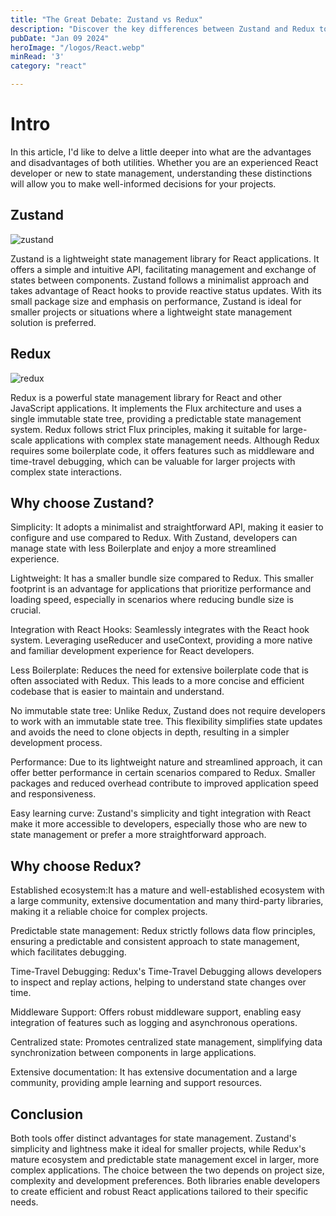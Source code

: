 ```yaml
---
title: "The Great Debate: Zustand vs Redux"
description: "Discover the key differences between Zustand and Redux to optimize your state in React."
pubDate: "Jan 09 2024"
heroImage: "/logos/React.webp"
minRead: '3'
category: "react"

---
```


<h1 class='text-4xl font-black my-12 text-slate-700 dark:text-darkText/90'>Intro</h1>

<p class='text-slate-700 dark:text-slate-100 mb-10 text-xl'>In this article, I'd like to delve a little deeper into what are the <span class='text-astro-pink dark:text-iris font-semibold'>advantages and disadvantages</span> of both utilities. Whether you are an experienced React developer or new to state management, understanding these distinctions will allow you to make well-informed decisions for your projects. </p>

<h2 class='text-3xl font-bold mt-12 mb-4 text-slate-700 dark:text-darkText'>Zustand</h2>

![zustand](https://github.com/pmndrs/zustand/raw/main/bear.jpg)

<p class='text-slate-700 dark:text-slate-100 my-12 text-xl'><span class='text-astro-pink dark:text-iris font-semibold'>Zustand</span> is a lightweight state management library for React applications. It offers a simple and intuitive API, facilitating management and exchange of states between components. Zustand follows a minimalist approach and takes advantage of React hooks to provide reactive status updates. With its small package size and emphasis on performance, Zustand is ideal for smaller projects or situations where a lightweight state management solution is preferred.</p>

<h2 class='text-3xl font-bold mt-12 mb-4 text-slate-700 dark:text-darkText'>Redux</h2>

![redux](https://redux.js.org/img/redux-logo-landscape.png)

<p class='text-slate-700 dark:text-slate-100 my-12 text-xl'><span class='text-astro-pink dark:text-iris font-semibold'>Redux</span> is a powerful state management library for React and other JavaScript applications. It implements the Flux architecture and uses a single immutable state tree, providing a predictable state management system. Redux follows strict Flux principles, making it suitable for large-scale applications with complex state management needs. Although Redux requires some boilerplate code, it offers features such as middleware and time-travel debugging, which can be valuable for larger projects with complex state interactions.
</p>

<h2 class='text-3xl font-bold mt-12 mb-4 text-slate-700 dark:text-darkText'>Why choose Zustand?</h2>

<p class='text-slate-700 dark:text-slate-100 my-6 text-xl px-6'><span class='text-astro-pink dark:text-iris font-semibold'>Simplicity:</span> It adopts a minimalist and straightforward API, making it easier to configure and use compared to Redux. With Zustand, developers can manage state with less Boilerplate and enjoy a more streamlined experience.
</p>

<p class='text-slate-700 dark:text-slate-100 my-6 text-xl px-6'><span class='text-astro-pink dark:text-iris font-semibold'>Lightweight:</span> It has a smaller bundle size compared to Redux. This smaller footprint is an advantage for applications that prioritize performance and loading speed, especially in scenarios where reducing bundle size is crucial.
</p>

<p class='text-slate-700 dark:text-slate-100 my-6 text-xl px-6'><span class='text-astro-pink dark:text-iris font-semibold'>Integration with React Hooks:</span> Seamlessly integrates with the React hook system. Leveraging useReducer and useContext, providing a more native and familiar development experience for React developers.
</p>

<p class='text-slate-700 dark:text-slate-100 my-6 text-xl px-6'><span class='text-astro-pink dark:text-iris font-semibold'>Less Boilerplate:</span> Reduces the need for extensive boilerplate code that is often associated with Redux. This leads to a more concise and efficient codebase that is easier to maintain and understand.
</p>

<p class='text-slate-700 dark:text-slate-100 my-6 text-xl px-6'><span class='text-astro-pink dark:text-iris font-semibold'>No immutable state tree:</span> Unlike Redux, Zustand does not require developers to work with an immutable state tree. This flexibility simplifies state updates and avoids the need to clone objects in depth, resulting in a simpler development process.
</p>

<p class='text-slate-700 dark:text-slate-100 my-6 text-xl px-6'><span class='text-astro-pink dark:text-iris font-semibold'>Performance:</span> Due to its lightweight nature and streamlined approach, it can offer better performance in certain scenarios compared to Redux. Smaller packages and reduced overhead contribute to improved application speed and responsiveness.
</p>
<p class='text-slate-700 dark:text-slate-100 my-6 text-xl px-6'><span class='text-astro-pink dark:text-iris font-semibold'>Easy learning curve:</span> Zustand's simplicity and tight integration with React make it more accessible to developers, especially those who are new to state management or prefer a more straightforward approach.
</p>

<h2 class='text-3xl font-bold mt-12 mb-4 text-slate-700 dark:text-darkText'>Why choose Redux?</h2>

<p class='text-slate-700 dark:text-slate-100 my-6 text-xl px-6'><span class='text-astro-pink dark:text-iris font-semibold'>Established ecosystem:</span>It has a mature and well-established ecosystem with a large community, extensive documentation and many third-party libraries, making it a reliable choice for complex projects.
</p>

<p class='text-slate-700 dark:text-slate-100 my-6 text-xl px-6'><span class='text-astro-pink dark:text-iris font-semibold'>Predictable state management:</span> Redux strictly follows data flow principles, ensuring a predictable and consistent approach to state management, which facilitates debugging.
</p>

<p class='text-slate-700 dark:text-slate-100 my-6 text-xl px-6'><span class='text-astro-pink dark:text-iris font-semibold'>Time-Travel Debugging:</span> Redux's Time-Travel Debugging allows developers to inspect and replay actions, helping to understand state changes over time.
</p>

<p class='text-slate-700 dark:text-slate-100 my-6 text-xl px-6'><span class='text-astro-pink dark:text-iris font-semibold'>Middleware Support:</span> Offers robust middleware support, enabling easy integration of features such as logging and asynchronous operations.
</p>

<p class='text-slate-700 dark:text-slate-100 my-6 text-xl px-6'><span class='text-astro-pink dark:text-iris font-semibold'>Centralized state:</span> Promotes centralized state management, simplifying data synchronization between components in large applications.
</p>

<p class='text-slate-700 dark:text-slate-100 my-6 text-xl px-6'><span class='text-astro-pink dark:text-iris font-semibold'>Extensive documentation:</span> It has extensive documentation and a large community, providing ample learning and support resources.
</p>

<h2 class='text-3xl font-bold mt-12 mb-4 text-slate-700 dark:text-darkText'>Conclusion</h2>

<p class='text-slate-700 dark:text-slate-100 my-6 text-xl'> Both tools offer distinct advantages for state management. Zustand's simplicity and lightness make it ideal for smaller projects, while Redux's mature ecosystem and predictable state management excel in larger, more complex applications. The choice between the two depends on project size, complexity and development preferences. Both libraries enable developers to create efficient and robust React applications tailored to their specific needs.
</p>

